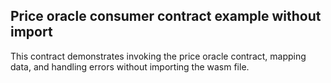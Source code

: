 ## Price oracle consumer contract example without import

This contract demonstrates invoking the price oracle contract, mapping data, and handling errors without importing the wasm file.